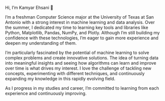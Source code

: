 Hi, I’m Kamyar Ehsani 👋

I’m a freshman Computer Science major at the University of Texas at San Antonio with a strong interest in machine learning and data analysis. Over the summer, I dedicated my time to learning key tools and libraries like Python, Matplotlib, Pandas, NumPy, and Plotly. Although I’m still building my confidence with these technologies, I’m eager to gain more experience and deepen my understanding of them.

I’m particularly fascinated by the potential of machine learning to solve complex problems and create innovative solutions. The idea of turning data into meaningful insights and seeing how algorithms can learn and improve over time is what drives my interest. I love the challenge of tackling new concepts, experimenting with different techniques, and continuously expanding my knowledge in this rapidly evolving field.

As I progress in my studies and career, I’m committed to learning from each experience and continuously improving.
